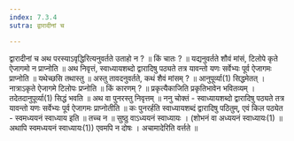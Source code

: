 ```yaml
---
index: 7.3.4
sutra: द्वारादीनां च

---
```

द्वारादीनां च अथ परस्याऽवृद्धिरित्यनुवर्तते उताहो न ? ॥ किं चातः ? ॥ यद्यनुवर्तते शौवं मांसं, टिलोपे कृते ऐजागमो न प्राप्नोति ॥ अथ निवृत्तं, स्वाध्यायशब्दो द्वारादिषु पठ्यते तत्र यावन्तो यणः सर्वेभ्यः पूर्व ऐजागमः प्राप्नोति ॥ यथेच्छसि तथास्तु ॥ अस्तु तावदनुवर्तते, कथं शैवं मांसम् ? ॥ आनुपूर्व्या(1) सिद्धमेतत् । नात्राऽकृते ऐजागमे टिलोपः प्रप्नोति ॥ किं कारणम् ? ॥ प्रकृत्यैकाजिति प्रकृतिभावेन भवितव्यम् । तदेतदानुपूर्व्या(1) सिद्धं भवति ॥ अथ वा पुनरस्तु निवृत्तम् ॥ ननु चोक्तं - स्वाध्यायशब्दो द्वारादिषु पठ्यते तत्र यावन्तो यणः सर्वेभ्यः पूर्व ऐजागमः प्राप्नोतीति ॥ कः पुनरर्हति स्वाध्यायशब्दं द्वारादिषु पठितुम्, एवं किल पठ्येत - स्वमध्ययनं स्वाध्याय इति ॥ तच्च न ॥ सुष्ठु वाऽध्ययनं स्वाध्यायः । (शोभनं वा अध्ययनं स्वाध्यायः(1) ॥ अथापि स्वमध्ययनं स्वाध्यायः(1)) एवमपि न दोषः । अचामादेरिति वर्त्तते ॥